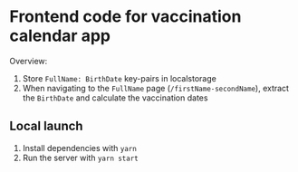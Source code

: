 # Frontend code for vaccination calendar app

Overview:

1. Store `FullName: BirthDate` key-pairs in localstorage
2. When navigating to the `FullName` page (`/firstName-secondName`), extract the `BirthDate` and calculate the vaccination dates

## Local launch

1. Install dependencies with `yarn`
2. Run the server with `yarn start`
